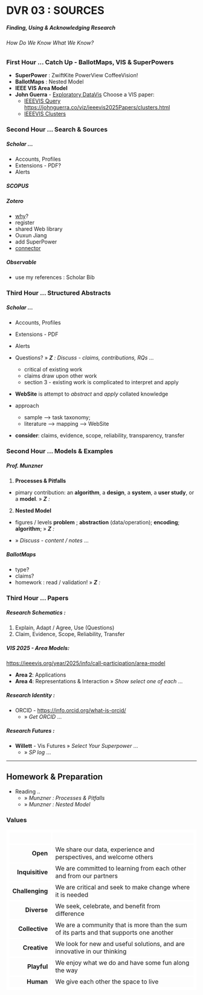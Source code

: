 # DVR 03 : SOURCES

##### Finding, Using & Acknowledging Research

###### How Do We Know What We Know?

### First Hour ... Catch Up - BallotMaps, VIS &amp; SuperPowers

- **SuperPower** : ZwiftKite PowerView CoffeeVision!
- **BallotMaps** : Nested Model
- **IEEE VIS Area Model**
- **John Guerra** - [Exploratory DataVis](https://johnguerra.co/viz/visPubNetwork/)
  Choose a VIS paper:
   - [IEEEVIS Query](https://johnguerra.co/viz/ieeevis2025Papers/index.html)
https://johnguerra.co/viz/ieeevis2025Papers/clusters.html
   - [IEEEVIS Clusters](https://johnguerra.co/viz/ieeevis2025Papers/clusters.html)

### Second Hour ... Search & Sources  

##### Scholar ... 

 * Accounts, Profiles
 * Extensions - PDF?
 * Alerts

##### SCOPUS

##### Zotero

- [why](https://www.zotero.org/why)? 
- register
- shared Web library
- Ouxun Jiang
- add SuperPower
- [connector](https://chromewebstore.google.com/detail/zotero-connector/ekhagklcjbdpajgpjgmbionohlpdbjgc)

##### Observable

- use my references : Scholar Bib

### Third Hour ... Structured Abstracts

##### Scholar ... 

 * Accounts, Profiles
 * Extensions - PDF
 * Alerts

 * Questions?
 » _**Z** : Discuss - claims, contributions, RQs_ ...

   - critical of existing work
   - claims draw upon other work
   - section 3 - existing work is complicated to interpret and apply

  - **WebSite** is attempt to _abstract_ and _apply_ collated knowledge

* approach
  - sample --> task taxonomy;
  - literature --> mapping --> WebSite

* **consider**: claims, evidence, scope, reliability, transparency, transfer


### Second Hour ... Models & Examples

##### **Prof. Munzner**
 1. **Processes &amp; Pitfalls**
  - pimary contribution:
    an **algorithm**, a **design**, a **system**, a **user study**, or a **model**.
  » _**Z** :_ 

 2. **Nested Model**
 - figures / levels
  **problem** ; **abstraction** (data/operation); **encoding**; **algorithm**;
  » _**Z** :_ 

* » _Discuss - content / notes_ ...


##### **BallotMaps**
 - type?
 - claims?
 - homework : read / validation!
  » _**Z** :_ 


### Third Hour ... Papers

##### **Research Schematics** :

   1. Explain, Adapt / Agree, Use (Questions) 
   1. Claim, Evidence, Scope, Reliability, Transfer

##### **VIS 2025 - Area Models:**
 https://ieeevis.org/year/2025/info/call-participation/area-model
 * **Area 2**: Applications
 * **Area 4**: Representations & Interaction
   » _Show select one of each_ ...


##### **Research Identity** :

* ORCID - https://info.orcid.org/what-is-orcid/
  * » _Get ORCID_ ...

##### **Research Futures** :

* **Willett** - Vis Futures
   » _Select Your Superpower_ ...
  * » _SP log_ ...


---

## Homework &amp; Preparation

* Reading ..
  * » _Munzner : Processes &amp; Pitfalls_
  * » _Munzner : Nested Model_


<!--- HTML / CSS--->

<link rel="stylesheet" href="https://jsndyks.github.io/diverse-cdt/css/plan.css">

<!-- 
## Slides

- hopes
- values - human preparation : efficiency, sustainability, effectiveness
- andrienko
- Steph's plan
- Lens
- squiggle
 -->

### Values
| &nbsp; | &nbsp;                 |
|   -:| -                    |
|**Open** | We share our data, experience and perspectives, and welcome others|
|**Inquisitive** |  We are committed to learning from each other and from our partners |
|**Challenging** | We are critical and seek to make change where it is needed|
|**Diverse** | We seek, celebrate, and benefit from difference |
|**Collective** | We are a community that is more than the sum of its parts and that supports one another|
|**Creative** | We look for new and useful solutions, and are innovative in our thinking |
|**Playful** | We enjoy what we do and have some fun along the way|
|**Human** | We give each other the space to live|

<style>
    table, thead, tbody, tr, td, th {border:4px #fff solid}
    </style>